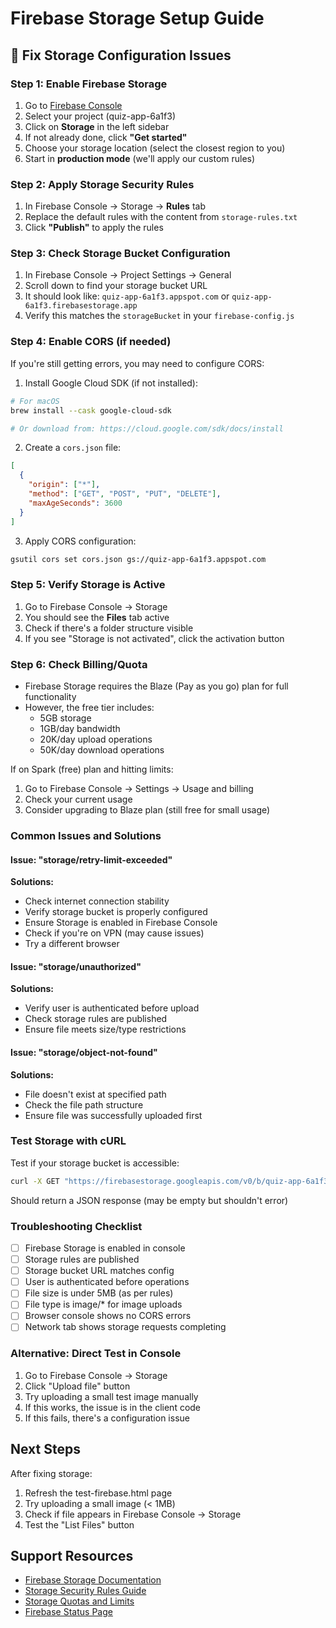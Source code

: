 # Firebase Storage Setup Guide

## 🔧 Fix Storage Configuration Issues

### Step 1: Enable Firebase Storage
1. Go to [Firebase Console](https://console.firebase.google.com/)
2. Select your project (quiz-app-6a1f3)
3. Click on **Storage** in the left sidebar
4. If not already done, click **"Get started"**
5. Choose your storage location (select the closest region to you)
6. Start in **production mode** (we'll apply our custom rules)

### Step 2: Apply Storage Security Rules
1. In Firebase Console → Storage → **Rules** tab
2. Replace the default rules with the content from `storage-rules.txt`
3. Click **"Publish"** to apply the rules

### Step 3: Check Storage Bucket Configuration
1. In Firebase Console → Project Settings → General
2. Scroll down to find your storage bucket URL
3. It should look like: `quiz-app-6a1f3.appspot.com` or `quiz-app-6a1f3.firebasestorage.app`
4. Verify this matches the `storageBucket` in your `firebase-config.js`

### Step 4: Enable CORS (if needed)
If you're still getting errors, you may need to configure CORS:

1. Install Google Cloud SDK (if not installed):
```bash
# For macOS
brew install --cask google-cloud-sdk

# Or download from: https://cloud.google.com/sdk/docs/install
```

2. Create a `cors.json` file:
```json
[
  {
    "origin": ["*"],
    "method": ["GET", "POST", "PUT", "DELETE"],
    "maxAgeSeconds": 3600
  }
]
```

3. Apply CORS configuration:
```bash
gsutil cors set cors.json gs://quiz-app-6a1f3.appspot.com
```

### Step 5: Verify Storage is Active
1. Go to Firebase Console → Storage
2. You should see the **Files** tab active
3. Check if there's a folder structure visible
4. If you see "Storage is not activated", click the activation button

### Step 6: Check Billing/Quota
- Firebase Storage requires the Blaze (Pay as you go) plan for full functionality
- However, the free tier includes:
  - 5GB storage
  - 1GB/day bandwidth
  - 20K/day upload operations
  - 50K/day download operations

If on Spark (free) plan and hitting limits:
1. Go to Firebase Console → Settings → Usage and billing
2. Check your current usage
3. Consider upgrading to Blaze plan (still free for small usage)

### Common Issues and Solutions

#### Issue: "storage/retry-limit-exceeded"
**Solutions:**
- Check internet connection stability
- Verify storage bucket is properly configured
- Ensure Storage is enabled in Firebase Console
- Check if you're on VPN (may cause issues)
- Try a different browser

#### Issue: "storage/unauthorized"
**Solutions:**
- Verify user is authenticated before upload
- Check storage rules are published
- Ensure file meets size/type restrictions

#### Issue: "storage/object-not-found"
**Solutions:**
- File doesn't exist at specified path
- Check the file path structure
- Ensure file was successfully uploaded first

### Test Storage with cURL
Test if your storage bucket is accessible:

```bash
curl -X GET "https://firebasestorage.googleapis.com/v0/b/quiz-app-6a1f3.appspot.com/o?maxResults=1"
```

Should return a JSON response (may be empty but shouldn't error)

### Troubleshooting Checklist
- [ ] Firebase Storage is enabled in console
- [ ] Storage rules are published
- [ ] Storage bucket URL matches config
- [ ] User is authenticated before operations
- [ ] File size is under 5MB (as per rules)
- [ ] File type is image/* for image uploads
- [ ] Browser console shows no CORS errors
- [ ] Network tab shows storage requests completing

### Alternative: Direct Test in Console
1. Go to Firebase Console → Storage
2. Click "Upload file" button
3. Try uploading a small test image manually
4. If this works, the issue is in the client code
5. If this fails, there's a configuration issue

## Next Steps
After fixing storage:
1. Refresh the test-firebase.html page
2. Try uploading a small image (< 1MB)
3. Check if file appears in Firebase Console → Storage
4. Test the "List Files" button

## Support Resources
- [Firebase Storage Documentation](https://firebase.google.com/docs/storage/web/start)
- [Storage Security Rules Guide](https://firebase.google.com/docs/storage/security)
- [Storage Quotas and Limits](https://firebase.google.com/docs/storage/quotas)
- [Firebase Status Page](https://status.firebase.google.com/)